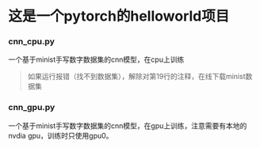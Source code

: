 # 这是一个pytorch的helloworld项目


### cnn_cpu.py
一个基于minist手写数字数据集的cnn模型，在cpu上训练

>如果运行报错（找不到数据集），解除对第19行的注释，在线下载minist数据集

### cnn_gpu.py
一个基于minist手写数字数据集的cnn模型，在gpu上训练，注意需要有本地的nvdia gpu，训练时只使用gpu0。

